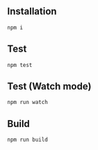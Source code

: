 ## Installation
```
npm i
```

## Test 
```
npm test
```

## Test (Watch mode)
```
npm run watch
```

## Build
```
npm run build
```
